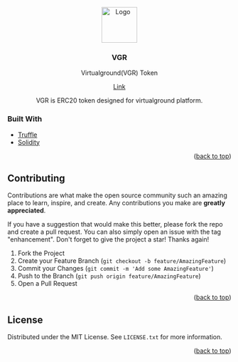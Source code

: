 <!-- PROJECT LOGO -->
<br />
<div align="center">
  <a href="#">
    <img src="https://avatars.githubusercontent.com/u/110193542?s=96&v=4" alt="Logo" width="80" height="80">
  </a>
  <h3 align="center">VGR</h3>
  <p align="center">
    Virtualground(VGR) Token
  </p>
  <a href="virtualground.it">Link</a> 
  <p align="center">
    VGR is ERC20 token designed for virtualground platform.
  </p>
</div>

### Built With

- [Truffle](https://trufflesuite.com/)
- [Solidity](https://docs.soliditylang.org/)

<p align="right">(<a href="#top">back to top</a>)</p>

<!-- CONTRIBUTING -->

## Contributing

Contributions are what make the open source community such an amazing place to learn, inspire, and create. Any contributions you make are **greatly appreciated**.

If you have a suggestion that would make this better, please fork the repo and create a pull request. You can also simply open an issue with the tag "enhancement".
Don't forget to give the project a star! Thanks again!

1. Fork the Project
2. Create your Feature Branch (`git checkout -b feature/AmazingFeature`)
3. Commit your Changes (`git commit -m 'Add some AmazingFeature'`)
4. Push to the Branch (`git push origin feature/AmazingFeature`)
5. Open a Pull Request

<p align="right">(<a href="#top">back to top</a>)</p>
 
 
<!-- LICENSE -->
## License

Distributed under the MIT License. See `LICENSE.txt` for more information.

<p align="right">(<a href="#top">back to top</a>)</p>
